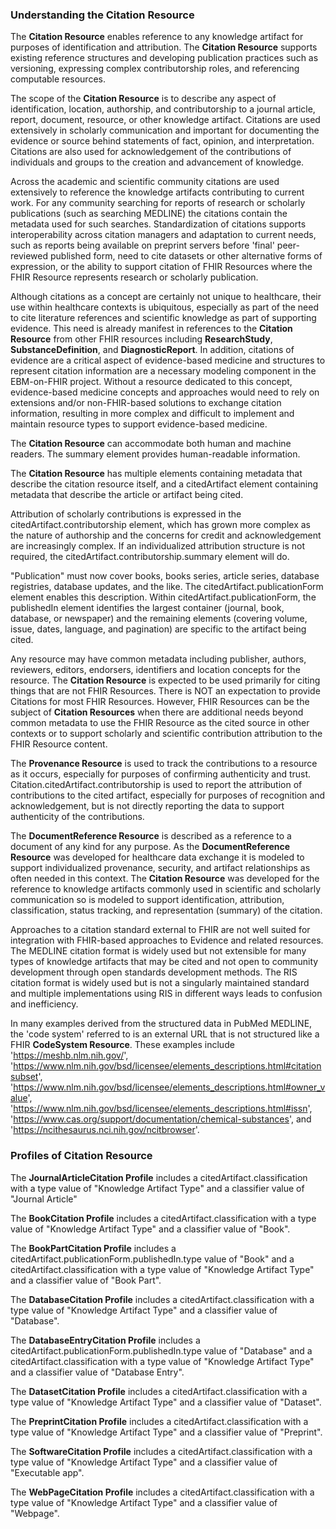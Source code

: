 ### Understanding the Citation Resource

The <b>Citation Resource</b> enables reference to any knowledge artifact for purposes of identification and attribution. The <b>Citation Resource</b> supports existing reference structures and developing publication practices such as versioning, expressing complex contributorship roles, and referencing computable resources.

The scope of the <b>Citation Resource</b> is to describe any aspect of identification, location, authorship, and contributorship to a journal article, report, document, resource, or other knowledge artifact. Citations are used extensively in scholarly communication and important for documenting the evidence or source behind statements of fact, opinion, and interpretation. Citations are also used for acknowledgement of the contributions of individuals and groups to the creation and advancement of knowledge.

Across the academic and scientific community citations are used extensively to reference the knowledge artifacts contributing to current work. For any community searching for reports of research or scholarly publications (such as searching MEDLINE) the citations contain the metadata used for such searches. Standardization of citations supports interoperability across citation managers and adaptation to current needs, such as reports being available on preprint servers before 'final' peer-reviewed published form, need to cite datasets or other alternative forms of expression, or the ability to support citation of FHIR Resources where the FHIR Resource represents research or scholarly publication.

Although citations as a concept are certainly not unique to healthcare, their use within healthcare contexts is ubiquitous, especially as part of the need to cite literature references and scientific knowledge as part of supporting evidence. This need is already manifest in references to the <b>Citation Resource</b> from other FHIR resources including <b>ResearchStudy</b>, <b>SubstanceDefinition</b>, and <b>DiagnosticReport</b>. In addition, citations of evidence are a critical aspect of evidence-based medicine and structures to represent citation information are a necessary modeling component in the EBM-on-FHIR project. Without a resource dedicated to this concept, evidence-based medicine concepts and approaches would need to rely on extensions and/or non-FHIR-based solutions to exchange citation information, resulting in more complex and difficult to implement and maintain resource types to support evidence-based medicine.

The <b>Citation Resource</b> can accommodate both human and machine readers. The summary element provides human-readable information.

The <b>Citation Resource</b> has multiple elements containing metadata that describe the citation resource itself, and a citedArtifact element containing metadata that describe the article or artifact being cited.

Attribution of scholarly contributions is expressed in the citedArtifact.contributorship element, which has grown more complex as the nature of authorship and the concerns for credit and acknowledgement are increasingly complex. If an individualized attribution structure is not required, the citedArtifact.contributorship.summary element will do.

"Publication" must now cover books, books series, article series, database registries, database updates, and the like. The citedArtifact.publicationForm element enables this description. Within citedArtifact.publicationForm, the publishedIn element identifies the largest container (journal, book, database, or newspaper) and the remaining elements (covering volume, issue, dates, language, and pagination) are specific to the artifact being cited.

Any resource may have common metadata including publisher, authors, reviewers, editors, endorsers, identifiers and location concepts for the resource. The <b>Citation Resource</b> is expected to be used primarily for citing things that are not FHIR Resources. There is NOT an expectation to provide Citations for most FHIR Resources. However, FHIR Resources can be the subject of <b>Citation Resources</b> when there are additional needs beyond common metadata to use the FHIR Resource as the cited source in other contexts or to support scholarly and scientific contribution attribution to the FHIR Resource content.

The <b>Provenance Resource</b> is used to track the contributions to a resource as it occurs, especially for purposes of confirming authenticity and trust. Citation.citedArtifact.contributorship is used to report the attribution of contributions to the cited artifact, especially for purposes of recognition and acknowledgement, but is not directly reporting the data to support authenticity of the contributions.

The <b>DocumentReference Resource</b> is described as a reference to a document of any kind for any purpose. As the <b>DocumentReference Resource</b> was developed for healthcare data exchange it is modeled to support individualized provenance, security, and artifact relationships as often needed in this context. The <b>Citation Resource</b> was developed for the reference to knowledge artifacts commonly used in scientific and scholarly communication so is modeled to support identification, attribution, classification, status tracking, and representation (summary) of the citation.

Approaches to a citation standard external to FHIR are not well suited for integration with FHIR-based approaches to Evidence and related resources. The MEDLINE citation format is widely used but not extensible for many types of knowledge artifacts that may be cited and not open to community development through open standards development methods. The RIS citation format is widely used but is not a singularly maintained standard and multiple implementations using RIS in different ways leads to confusion and inefficiency.

In many examples derived from the structured data in PubMed MEDLINE, the 'code system' referred to is an external URL that is not structured like a FHIR <b>CodeSystem Resource</b>.  These examples include 'https://meshb.nlm.nih.gov/', 'https://www.nlm.nih.gov/bsd/licensee/elements_descriptions.html#citationsubset', 'https://www.nlm.nih.gov/bsd/licensee/elements_descriptions.html#owner_value', 'https://www.nlm.nih.gov/bsd/licensee/elements_descriptions.html#issn', 'https://www.cas.org/support/documentation/chemical-substances', and 'https://ncithesaurus.nci.nih.gov/ncitbrowser'. 

### Profiles of Citation Resource

The <b>JournalArticleCitation Profile</b> includes a citedArtifact.classification with a type value of "Knowledge Artifact Type" and a classifier value of "Journal Article"

The <b>BookCitation Profile</b> includes a citedArtifact.classification with a type value of "Knowledge Artifact Type" and a classifier value of "Book".

The <b>BookPartCitation Profile</b> includes a citedArtifact.publicationForm.publishedIn.type value of "Book" and a citedArtifact.classification with a type value of "Knowledge Artifact Type" and a classifier value of "Book Part".

The <b>DatabaseCitation Profile</b> includes a citedArtifact.classification with a type value of "Knowledge Artifact Type" and a classifier value of "Database".
  
The <b>DatabaseEntryCitation Profile</b> includes a citedArtifact.publicationForm.publishedIn.type value of "Database" and a citedArtifact.classification with a type value of "Knowledge Artifact Type" and a classifier value of "Database Entry".

The <b>DatasetCitation Profile</b> includes a citedArtifact.classification with a type value of "Knowledge Artifact Type" and a classifier value of "Dataset".

The <b>PreprintCitation Profile</b> includes a citedArtifact.classification with a type value of "Knowledge Artifact Type" and a classifier value of "Preprint".

The <b>SoftwareCitation Profile</b> includes a citedArtifact.classification with a type value of "Knowledge Artifact Type" and a classifier value of "Executable app".

The <b>WebPageCitation Profile</b> includes a citedArtifact.classification with a type value of "Knowledge Artifact Type" and a classifier value of "Webpage".

